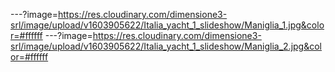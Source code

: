 ---?image=https://res.cloudinary.com/dimensione3-srl/image/upload/v1603905622/Italia_yacht_1_slideshow/Maniglia_1.jpg&color=#ffffff
---?image=https://res.cloudinary.com/dimensione3-srl/image/upload/v1603905622/Italia_yacht_1_slideshow/Maniglia_2.jpg&color=#ffffff